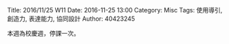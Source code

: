 Title: 2016/11/25 W11
Date: 2016-11-25 13:00
Category: Misc
Tags: 使用導引, 創造力, 表達能力, 協同設計
Author: 40423245

本週為校慶週，停課一次。

